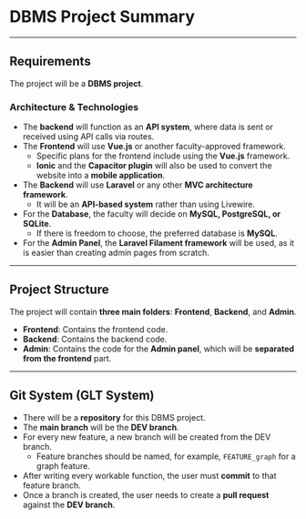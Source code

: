 # DBMS Project Summary

---

## Requirements

 The project will be a **DBMS project**.

### Architecture & Technologies
* The **backend** will function as an **API system**, where data is sent or received using API calls via routes.
* The **Frontend** will use **Vue.js** or another faculty-approved framework.
    * Specific plans for the frontend include using the **Vue.js** framework.
    * **Ionic** and the **Capacitor plugin** will also be used to convert the website into a **mobile application**.
* The **Backend** will use **Laravel** or any other **MVC architecture framework**.
    * It will be an **API-based system** rather than using Livewire.
* For the **Database**, the faculty will decide on **MySQL, PostgreSQL, or SQLite**.
    * If there is freedom to choose, the preferred database is **MySQL**.
* For the **Admin Panel**, the **Laravel Filament framework** will be used, as it is easier than creating admin pages from scratch.

---

## Project Structure

 The project will contain **three main folders**: **Frontend**, **Backend**, and **Admin**.

* **Frontend**: Contains the frontend code.
* **Backend**: Contains the backend code.
* **Admin**: Contains the code for the **Admin panel**, which will be **separated from the frontend** part.


---

## Git System (GLT System)

* There will be a **repository** for this DBMS project.
* The **main branch** will be the **DEV branch**.
* For every new feature, a new branch will be created from the DEV branch.
    * Feature branches should be named, for example, `FEATURE_graph` for a graph feature.
* After writing every workable function, the user must **commit** to that feature branch.
* Once a branch is created, the user needs to create a **pull request** against the **DEV branch**.